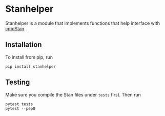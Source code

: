 # Stanhelper

Stanhelper is a module that implements functions that help interface with
[cmdStan](http://mc-stan.org).

## Installation

To install from pip, run
```{bash}
pip install stanhelper
```

## Testing

Make sure you compile the Stan files under `tests` first. Then run
```{bash}
pytest tests
pytest --pep8
```
